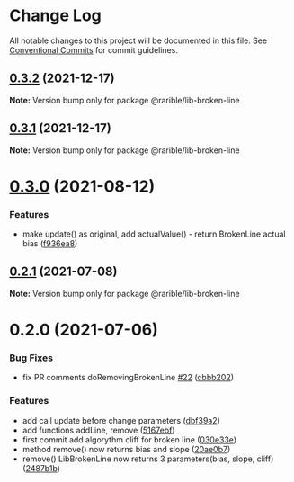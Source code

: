 # Change Log

All notable changes to this project will be documented in this file.
See [Conventional Commits](https://conventionalcommits.org) for commit guidelines.

## [0.3.2](https://github.com/rariblecom/protocol-contracts/compare/@rarible/lib-broken-line@0.3.0...@rarible/lib-broken-line@0.3.2) (2021-12-17)

**Note:** Version bump only for package @rarible/lib-broken-line





## [0.3.1](https://github.com/rariblecom/protocol-contracts/compare/@rarible/lib-broken-line@0.3.0...@rarible/lib-broken-line@0.3.1) (2021-12-17)

**Note:** Version bump only for package @rarible/lib-broken-line





# [0.3.0](https://github.com/rariblecom/protocol-contracts/compare/@rarible/lib-broken-line@0.2.1...@rarible/lib-broken-line@0.3.0) (2021-08-12)


### Features

* make update() as original, add actualValue() - return BrokenLine actual bias ([f936ea8](https://github.com/rariblecom/protocol-contracts/commit/f936ea891f21c09f0bf2beee5eada07e2fa6fa8a))





## [0.2.1](https://github.com/rariblecom/protocol-contracts/compare/@rarible/lib-broken-line@0.2.0...@rarible/lib-broken-line@0.2.1) (2021-07-08)

**Note:** Version bump only for package @rarible/lib-broken-line





# 0.2.0 (2021-07-06)


### Bug Fixes

* fix PR comments doRemovingBrokenLine [#22](https://github.com/rariblecom/protocol-contracts/issues/22) ([cbbb202](https://github.com/rariblecom/protocol-contracts/commit/cbbb202e659160d1137d92b237fd2e740e01029a))


### Features

* add call update before change parameters ([dbf39a2](https://github.com/rariblecom/protocol-contracts/commit/dbf39a22e1d01258d1587a2ee3a83711ad008322))
* add functions addLine, remove ([5167ebf](https://github.com/rariblecom/protocol-contracts/commit/5167ebf081da96b4e40f6853f728e1e4a5b4db59))
* first commit add algorythm cliff for broken line ([030e33e](https://github.com/rariblecom/protocol-contracts/commit/030e33e6b36b5227e65b17b6d376023c0f9f98c0))
* method remove() now returns bias and slope ([20ae0b7](https://github.com/rariblecom/protocol-contracts/commit/20ae0b74dd799387bb4d6a242965263d45da2b4e))
* remove() LibBrokenLine now returns 3 parameters(bias, slope, cliff) ([2487b1b](https://github.com/rariblecom/protocol-contracts/commit/2487b1bd4de9d783a9f6b523317326e042dadc26))
